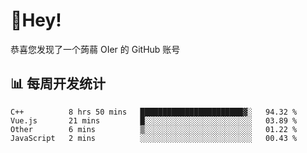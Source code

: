 # 👋Hey!
恭喜您发现了一个蒟蒻 OIer 的 GitHub 账号

## 📊 每周开发统计
<!--START_SECTION:waka-->
```text
C++          8 hrs 50 mins   ███████████████████████▓░   94.32 % 
Vue.js       21 mins         █░░░░░░░░░░░░░░░░░░░░░░░░   03.89 % 
Other        6 mins          ▒░░░░░░░░░░░░░░░░░░░░░░░░   01.22 % 
JavaScript   2 mins          ░░░░░░░░░░░░░░░░░░░░░░░░░   00.43 % 
```
<!--END_SECTION:waka-->
